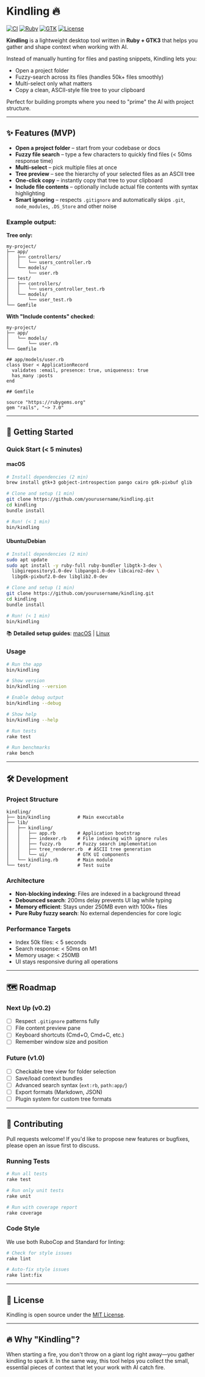 # Kindling 🔥

[![CI](https://github.com/yourusername/kindling/actions/workflows/ci.yml/badge.svg)](https://github.com/yourusername/kindling/actions/workflows/ci.yml)
[![Ruby](https://img.shields.io/badge/Ruby-3.2%2B-red)](https://www.ruby-lang.org)
[![GTK](https://img.shields.io/badge/GTK-3.0-blue)](https://www.gtk.org)
[![License](https://img.shields.io/badge/License-MIT-green)](LICENSE)

**Kindling** is a lightweight desktop tool written in **Ruby + GTK3** that helps you gather and shape context when working with AI.  

Instead of manually hunting for files and pasting snippets, Kindling lets you:  
- Open a project folder  
- Fuzzy-search across its files (handles 50k+ files smoothly)
- Multi-select only what matters  
- Copy a clean, ASCII-style file tree to your clipboard  

Perfect for building prompts where you need to "prime" the AI with project structure.

---

## ✨ Features (MVP)

- **Open a project folder** – start from your codebase or docs  
- **Fuzzy file search** – type a few characters to quickly find files (< 50ms response time)
- **Multi-select** – pick multiple files at once  
- **Tree preview** – see the hierarchy of your selected files as an ASCII tree  
- **One-click copy** – instantly copy that tree to your clipboard  
- **Include file contents** – optionally include actual file contents with syntax highlighting
- **Smart ignoring** – respects `.gitignore` and automatically skips `.git`, `node_modules`, `.DS_Store` and other noise

### Example output:

**Tree only:**
```
my-project/
├── app/
│   ├── controllers/
│   │   └── users_controller.rb
│   └── models/
│       └── user.rb
├── test/
│   ├── controllers/
│   │   └── users_controller_test.rb
│   └── models/
│       └── user_test.rb
└── Gemfile
```

**With "Include contents" checked:**
```
my-project/
├── app/
│   └── models/
│       └── user.rb
└── Gemfile

## app/models/user.rb
class User < ApplicationRecord
  validates :email, presence: true, uniqueness: true
  has_many :posts
end

## Gemfile

source "https://rubygems.org"
gem "rails", "~> 7.0"
```

---

## 🚀 Getting Started

### Quick Start (< 5 minutes)

#### macOS
```bash
# Install dependencies (2 min)
brew install gtk+3 gobject-introspection pango cairo gdk-pixbuf glib

# Clone and setup (1 min)
git clone https://github.com/yourusername/kindling.git
cd kindling
bundle install

# Run! (< 1 min)
bin/kindling
```

#### Ubuntu/Debian
```bash
# Install dependencies (2 min)
sudo apt update
sudo apt install -y ruby-full ruby-bundler libgtk-3-dev \
  libgirepository1.0-dev libpango1.0-dev libcairo2-dev \
  libgdk-pixbuf2.0-dev libglib2.0-dev

# Clone and setup (1 min)
git clone https://github.com/yourusername/kindling.git
cd kindling
bundle install

# Run! (< 1 min)
bin/kindling
```

📚 **Detailed setup guides**: [macOS](docs/SETUP_MACOS.md) | [Linux](docs/SETUP_LINUX.md)

### Usage

```bash
# Run the app
bin/kindling

# Show version
bin/kindling --version

# Enable debug output
bin/kindling --debug

# Show help
bin/kindling --help

# Run tests
rake test

# Run benchmarks
rake bench
```

---

## 🛠 Development

### Project Structure
```
kindling/
├── bin/kindling          # Main executable
├── lib/
│   ├── kindling/
│   │   ├── app.rb        # Application bootstrap
│   │   ├── indexer.rb    # File indexing with ignore rules
│   │   ├── fuzzy.rb      # Fuzzy search implementation
│   │   ├── tree_renderer.rb  # ASCII tree generation
│   │   └── ui/           # GTK UI components
│   └── kindling.rb       # Main module
└── test/                 # Test suite
```

### Architecture
- **Non-blocking indexing**: Files are indexed in a background thread
- **Debounced search**: 200ms delay prevents UI lag while typing
- **Memory efficient**: Stays under 250MB even with 100k+ files
- **Pure Ruby fuzzy search**: No external dependencies for core logic

### Performance Targets
- Index 50k files: < 5 seconds
- Search response: < 50ms on M1
- Memory usage: < 250MB
- UI stays responsive during all operations

---

## 🗺 Roadmap

### Next Up (v0.2)
- [ ] Respect `.gitignore` patterns fully
- [ ] File content preview pane
- [ ] Keyboard shortcuts (Cmd+O, Cmd+C, etc.)
- [ ] Remember window size and position

### Future (v1.0)
- [ ] Checkable tree view for folder selection
- [ ] Save/load context bundles
- [ ] Advanced search syntax (`ext:rb`, `path:app/`)
- [ ] Export formats (Markdown, JSON)
- [ ] Plugin system for custom tree formats

---

## 🤝 Contributing

Pull requests welcome! If you'd like to propose new features or bugfixes, please open an issue first to discuss.

### Running Tests
```bash
# Run all tests
rake test

# Run only unit tests
rake unit

# Run with coverage report
rake coverage
```

### Code Style
We use both RuboCop and Standard for linting:
```bash
# Check for style issues
rake lint

# Auto-fix style issues
rake lint:fix
```

---

## 📜 License

Kindling is open source under the [MIT License](LICENSE).

---

## 🔥 Why "Kindling"?

When starting a fire, you don't throw on a giant log right away—you gather kindling to spark it.
In the same way, this tool helps you collect the small, essential pieces of context that let your work with AI catch fire.